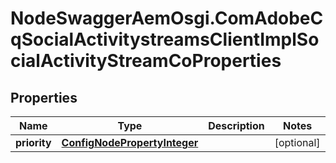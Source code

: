 # NodeSwaggerAemOsgi.ComAdobeCqSocialActivitystreamsClientImplSocialActivityStreamCoProperties

## Properties

Name | Type | Description | Notes
------------ | ------------- | ------------- | -------------
**priority** | [**ConfigNodePropertyInteger**](ConfigNodePropertyInteger.md) |  | [optional] 


